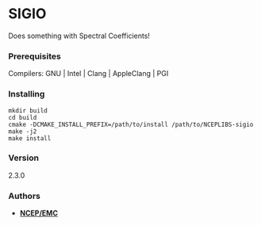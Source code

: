 # SIGIO

Does something with Spectral Coefficients!


### Prerequisites

Compilers: GNU | Intel | Clang | AppleClang | PGI


### Installing

```
mkdir build
cd build
cmake -DCMAKE_INSTALL_PREFIX=/path/to/install /path/to/NCEPLIBS-sigio
make -j2
make install
```


### Version
2.3.0


### Authors

* **[NCEP/EMC](NCEP.List.EMC.nceplibs.Developers@noaa.gov)**
